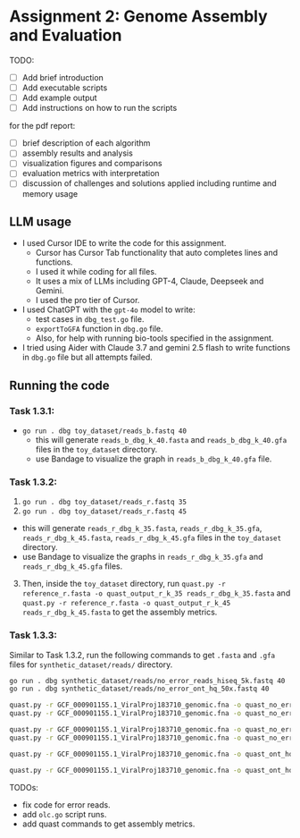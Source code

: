 # Assignment 2: Genome Assembly and Evaluation

TODO:
- [ ] Add brief introduction
- [ ] Add executable scripts 
- [ ] Add example output
- [ ] Add instructions on how to run the scripts

for the pdf report:
- [ ] brief description of each algorithm
- [ ] assembly results and analysis
- [ ] visualization figures and comparisons
- [ ] evaluation metrics with interpretation
- [ ] discussion of challenges and solutions applied including runtime and memory usage

## LLM usage

- I used Cursor IDE to write the code for this assignment.
  - Cursor has Cursor Tab functionality that auto completes lines and functions.
  - I used it while coding for all files.
  - It uses a mix of LLMs including GPT-4, Claude, Deepseek and Gemini.
  - I used the pro tier of Cursor.
- I used ChatGPT with the `gpt-4o` model to write:
  - test cases in `dbg_test.go` file.
  - `exportToGFA` function in `dbg.go` file.
  - Also, for help with running bio-tools specified in the assignment.
- I tried using Aider with Claude 3.7 and gemini 2.5 flash to write functions in `dbg.go` file but all attempts failed.


## Running the code

### Task 1.3.1:
- `go run . dbg toy_dataset/reads_b.fastq 40`
  - this will generate `reads_b_dbg_k_40.fasta` and `reads_b_dbg_k_40.gfa` files in the `toy_dataset` directory.
  - use Bandage to visualize the graph in `reads_b_dbg_k_40.gfa` file.

### Task 1.3.2:
1. `go run . dbg toy_dataset/reads_r.fastq 35`
2. `go run . dbg toy_dataset/reads_r.fastq 45`
  - this will generate `reads_r_dbg_k_35.fasta`, `reads_r_dbg_k_35.gfa`, `reads_r_dbg_k_45.fasta`, `reads_r_dbg_k_45.gfa` files in the `toy_dataset` directory.
  - use Bandage to visualize the graphs in `reads_r_dbg_k_35.gfa` and `reads_r_dbg_k_45.gfa` files.
3. Then, inside the `toy_dataset` directory, run `quast.py -r reference_r.fasta -o quast_output_r_k_35 reads_r_dbg_k_35.fasta` and `quast.py -r reference_r.fasta -o quast_output_r_k_45 reads_r_dbg_k_45.fasta` to get the assembly metrics.

### Task 1.3.3:
Similar to Task 1.3.2, run the following commands to get `.fasta` and `.gfa` files for `synthetic_dataset/reads/` directory.
```bash
go run . dbg synthetic_dataset/reads/no_error_reads_hiseq_5k.fastq 40
go run . dbg synthetic_dataset/reads/no_error_ont_hq_50x.fastq 40
```
```bash
quast.py -r GCF_000901155.1_ViralProj183710_genomic.fna -o quast_no_error_reads_hiseq_5k_dbg_k_40 reads/no_error_reads_hiseq_5k_dbg_k_40.fasta
quast.py -r GCF_000901155.1_ViralProj183710_genomic.fna -o quast_no_error_ont_hq_50x_dbg_k_40 reads/no_error_ont_hq_50x_dbg_k_40.fasta

quast.py -r GCF_000901155.1_ViralProj183710_genomic.fna -o quast_no_error_reads_hiseq_5k_olc_40 reads/no_error_reads_hiseq_5k_olc_40.fasta
quast.py -r GCF_000901155.1_ViralProj183710_genomic.fna -o quast_no_error_ont_hq_50x_olc_40 reads/no_error_ont_hq_50x_olc_40.fasta
```

```bash
quast.py -r GCF_000901155.1_ViralProj183710_genomic.fna -o quast_ont_hq_50x_dbg_k_50 reads/ont_hq_50x_dbg_k_50.fasta

quast.py -r GCF_000901155.1_ViralProj183710_genomic.fna -o quast_ont_hq_50x_olc_40 reads/ont_hq_50x_olc_40.fasta
```

TODOs:
- fix code for error reads.
- add `olc.go` script runs.
- add quast commands to get assembly metrics.
